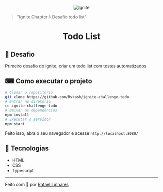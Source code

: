 <p align="center">
    <img alt="Ignite" src="https://imgur.com/rHXPruO.png"
</p>

<blockquote>"Ignite Chapter I: Desafio todo list"</blockquote>


<h1 align="center">Todo List</h1>


## :book: Desafio
Primeiro desafio do ignite, criar um todo list com testes automatizados

## ⌨ Como executar o projeto
```bash
# Clonar o repositório
git clone https://github.com/Rvkash/ignite-challenge-todo
# Entrar no diretório
cd ignite-challenge-todo
# Baixar as dependências
npm install
# Executar o servidor
npm start
```
Feito isso, abra o seu navegador e acesse `http://localhost:8080/`

## :robot: Tecnologias
- HTML
- CSS
- Typescript


---------------------------------------------------------------------------------------------------------------------------------------------------------------


Feito com :blue_heart: por [Rafael Linhares](https://www.linkedin.com/in/rafael-linhares-js/)

